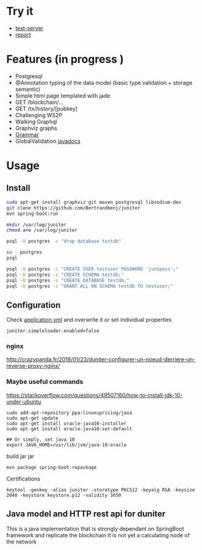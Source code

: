 # Try it 

 - [test-server](https://juniter.bnimajneb.online:8443/html) 
 - [report](https://github.com/Bertrandbenj/juniter/issues/new)

# Features (in progress )
 -  Postgresql  
 -  @Annotation typing of the data model (basic type validation + storage semantic)
 -  Simple html page templated with jade 
 - GET /blockchain/... 
 - GET /tx/history/[pubkey]
 - Challenging WS2P 
 - Walking Graphql
 - Graphviz graphs
 - [Grammar](grammar/README.md)
 - GlobalValidation   [javadocs](docs/javadoc/index.html)

# Usage 
## Install 

```bash
sudo apt-get install graphviz git maven postgresql libsodium-dev
git clone https://github.com/Bertrandbenj/juniter
mvn spring-boot:run

mkdir /var/log/juniter
chmod a+w /var/log/juniter

psql -U postgres -c "drop database testdb"

su - postgres
psql

psql -U postgres -c "CREATE USER testuser PASSWORD 'junipass';"
psql -U postgres -c "CREATE SCHEMA testdb;"
psql -U postgres -c "CREATE DATABASE testdb;"
psql -U postgres -c "GRANT ALL ON SCHEMA testdb TO testuser;"
```

## Configuration
Check [application.yml](https://github.com/Bertrandbenj/juniter/blob/master/src/main/resources/application.yml) and overwrite it or set individual properties
``` 
juniter.simpleloader.enabled=false
```

###  nginx 

http://crazypanda.fr/2018/01/23/duniter-configurer-un-noeud-derriere-un-reverse-proxy-nginx/


### Maybe useful commands

https://stackoverflow.com/questions/49507160/how-to-install-jdk-10-under-ubuntu

```
sudo add-apt-repository ppa:linuxuprising/java
sudo apt-get update
sudo apt-get install oracle-java10-installer
sudo apt-get install oracle-java10-set-default

## Or simply, set java 10
export JAVA_HOME=/usr/lib/jvm/java-10-oracle
```
build jar jar 

```
mvn package spring-boot:repackage
```

Certifications 
```
keytool -genkey -alias juniter -storetype PKCS12 -keyalg RSA -keysize 2048 -keystore keystore.p12 -validity 3650
```

## Java model and HTTP rest api for duniter

This is a java implementation that is strongly dependant on SpringBoot framework and replicate the blockchain 
It is not yet a calculating node of the network 


